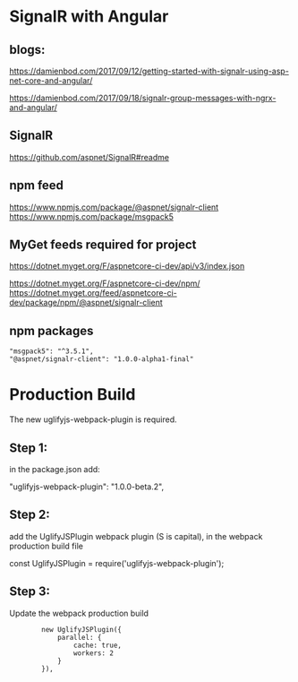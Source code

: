 # SignalR with Angular

## blogs:

https://damienbod.com/2017/09/12/getting-started-with-signalr-using-asp-net-core-and-angular/

https://damienbod.com/2017/09/18/signalr-group-messages-with-ngrx-and-angular/

## SignalR

https://github.com/aspnet/SignalR#readme

## npm feed

https://www.npmjs.com/package/@aspnet/signalr-client
https://www.npmjs.com/package/msgpack5

## MyGet feeds required for project

https://dotnet.myget.org/F/aspnetcore-ci-dev/api/v3/index.json

https://dotnet.myget.org/F/aspnetcore-ci-dev/npm/
https://dotnet.myget.org/feed/aspnetcore-ci-dev/package/npm/@aspnet/signalr-client

## npm packages

    "msgpack5": "^3.5.1",
    "@aspnet/signalr-client": "1.0.0-alpha1-final"


# Production Build

The new uglifyjs-webpack-plugin is required.

## Step 1: 
in the package.json add:

"uglifyjs-webpack-plugin": "1.0.0-beta.2",

## Step 2: 

add the UglifyJSPlugin webpack plugin (S is capital), in the webpack production build file

const UglifyJSPlugin = require('uglifyjs-webpack-plugin');

## Step 3: 

Update the webpack production build

```
        new UglifyJSPlugin({
            parallel: {
                cache: true,
                workers: 2
            }
        }),
```
